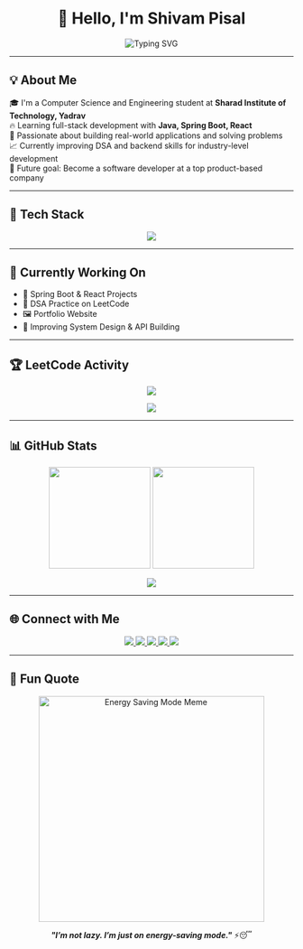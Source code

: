 <h1 align="center">👋 Hello, I'm Shivam Pisal</h1>
<p align="center">
  <img src="https://readme-typing-svg.demolab.com?font=Fira+Code&pause=1500&color=00FFFF&center=true&vCenter=true&width=600&lines=Full+Stack+Java+Developer;Spring+Boot+%7C+React;Problem+Solver+%26+Tech+Explorer;Building+and+Improving+Every+Day" alt="Typing SVG" />
</p>



---

## 💡 About Me

🎓 I'm a Computer Science and Engineering student at **Sharad Institute of Technology, Yadrav**  
🔥 Learning full-stack development with **Java, Spring Boot, React**  
💪 Passionate about building real-world applications and solving problems  
📈 Currently improving DSA and backend skills for industry-level development  
🎯 Future goal: Become a software developer at a top product-based company  

---

## 🚀 Tech Stack

<p align="center">
  <img src="https://skillicons.dev/icons?i=java,spring,react,html,css,js,mysql,git,github,vscode" />
</p>

---

## 🧠 Currently Working On

- 🔨 Spring Boot & React Projects
- 📘 DSA Practice on LeetCode
- 🖼️ Portfolio Website
- 🧪 Improving System Design & API Building

---

## 🏆 LeetCode Activity

<p align="center">
  <a href="https://leetcode.com/shivampisal00/" target="_blank">
    <img src="https://img.shields.io/badge/-LeetCode-FFA116?style=for-the-badge&logo=leetcode&logoColor=black" />
  </a>
</p>

<p align="center">
  <img src="https://leetcard.jacoblin.cool/shivampisal00?theme=dark&font=Baloo+Bhai&ext=contest" />
</p>

---

## 📊 GitHub Stats

<p align="center">
  <img src="https://github-readme-stats.vercel.app/api?username=shivampisal&show_icons=true&theme=radical" height="180px"/>
  <img src="https://github-readme-stats.vercel.app/api/top-langs/?username=shivampisal&layout=compact&theme=radical" height="180px"/>
</p>

<p align="center">
  <img src="https://github-readme-streak-stats.herokuapp.com/?user=shivampisal&theme=radical" />
</p>

---

## 🌐 Connect with Me

<p align="center">
  <a href="https://www.linkedin.com/in/YOUR_USERNAME/" target="_blank">
    <img src="https://img.shields.io/badge/LinkedIn-%230077B5.svg?&style=for-the-badge&logo=linkedin&logoColor=white" />
  </a>
  <a href="https://www.instagram.com/YOUR_USERNAME/" target="_blank">
    <img src="https://img.shields.io/badge/Instagram-%23E4405F.svg?&style=for-the-badge&logo=instagram&logoColor=white" />
  </a>
  <a href="mailto:your-email@example.com" target="_blank">
    <img src="https://img.shields.io/badge/Gmail-D14836?style=for-the-badge&logo=gmail&logoColor=white" />
  </a>
  <a href="https://github.com/shivampisal" target="_blank">
    <img src="https://img.shields.io/badge/GitHub-%23181717.svg?&style=for-the-badge&logo=github&logoColor=white" />
  </a>
  <a href="https://leetcode.com/YOUR_LEETCODE_USERNAME/" target="_blank">
    <img src="https://img.shields.io/badge/LeetCode-%23FFA116.svg?&style=for-the-badge&logo=leetcode&logoColor=black" />
  </a>
</p>

---


## 💬 Fun Quote

<p align="center">
  <img src="https://i.imgur.com/XOIVpWn.png" width="400" alt="Energy Saving Mode Meme" />
</p>

<p align="center">
  <b><i>"I’m not lazy. I’m just on energy-saving mode."</i></b> ⚡😴
</p>


